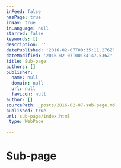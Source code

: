 ```yaml
---
inFeed: false
hasPage: true
inNav: true
inLanguage: null
starred: false
keywords: []
description: ''
datePublished: '2016-02-07T00:35:11.276Z'
dateModified: '2016-02-07T00:34:47.536Z'
title: Sub-page
authors: []
publisher:
  name: null
  domain: null
  url: null
  favicon: null
author: []
sourcePath: _posts/2016-02-07-sub-page.md
published: true
url: sub-page/index.html
_type: WebPage

---
```

# Sub-page
